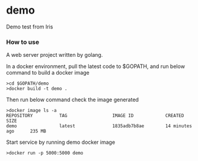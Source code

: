 # demo
 Demo test from Iris

### How to use
A web server project written by golang.

In a docker environment, pull the latest code to $GOPATH, and run below command to build a docker image
```console
>cd $GOPATH/demo
>docker build -t demo .
```
Then run below command check the image generated
```console
>docker image ls -a
REPOSITORY          TAG                 IMAGE ID            CREATED             SIZE
demo                latest              1835adb7b8ae        14 minutes ago      235 MB
```
Start service by running demo docker image
```console
>docker run -p 5000:5000 demo
```
